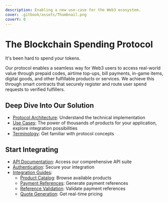 ```yaml
---
description: Enabling a new use-case for the Web3 ecosystem.
cover: .gitbook/assets/Thumbnail.png
coverY: 0
---
```


# The Blockchain Spending Protocol

It's been hard to spend your tokens.

Our protocol enables a seamless way for Web3 users to access real-world value through prepaid codes, airtime top-ups, bill payments, in-game items, digital goods, and other fulfillable products or services. We achieve this through smart contracts that securely register and route user spend requests to verified fulfillers.

## Deep Dive Into Our Solution

* [Protocol Architecture](welcome/architecture/): Understand the technical implementation
* [Use Cases](welcome/use-cases.md): The power of thousands of products for your application, explore integration possibilities
* [Terminology](welcome/terminology.md): Get familiar with protocol concepts

## Start Integrating

* [API Documentation](bando-spending-api/api-reference.md): Access our comprehensive API suite
* [Authentication](bando-spending-api/authentication.md): Secure your integration
* [Integration Guides](bando-spending-api/guides/):
  * [Product Catalog](bando-spending-api/guides/get-available-products.md): Browse available products
  * [Payment References](bando-spending-api/guides/get-a-payment-reference.md): Generate payment references
  * [Reference Validation](bando-spending-api/guides/validate-a-payment-reference.md): Validate payment references
  * [Quote Generation](bando-spending-api/guides/get-a-quote.md): Get real-time pricing
